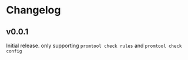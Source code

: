 # Changelog

## v0.0.1
Initial release. only supporting `promtool check rules` and `promtool check config`
